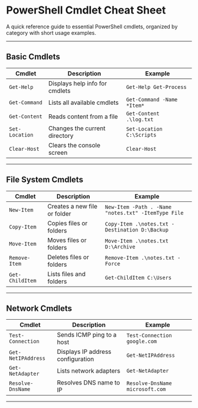 #  PowerShell Cmdlet Cheat Sheet

A quick reference guide to essential PowerShell cmdlets, organized by category with short usage examples.

---

##  Basic Cmdlets

| Cmdlet         | Description                          | Example |
|----------------|--------------------------------------|---------|
| `Get-Help`     | Displays help info for cmdlets       | `Get-Help Get-Process` |
| `Get-Command`  | Lists all available cmdlets          | `Get-Command -Name *Item*` |
| `Get-Content`  | Reads content from a file            | `Get-Content .\log.txt` |
| `Set-Location` | Changes the current directory        | `Set-Location C:\Scripts` |
| `Clear-Host`   | Clears the console screen            | `Clear-Host` |

---

##  File System Cmdlets

| Cmdlet         | Description                          | Example |
|----------------|--------------------------------------|---------|
| `New-Item`     | Creates a new file or folder         | `New-Item -Path . -Name "notes.txt" -ItemType File` |
| `Copy-Item`    | Copies files or folders              | `Copy-Item .\notes.txt -Destination D:\Backup` |
| `Move-Item`    | Moves files or folders               | `Move-Item .\notes.txt D:\Archive` |
| `Remove-Item`  | Deletes files or folders             | `Remove-Item .\notes.txt -Force` |
| `Get-ChildItem`| Lists files and folders              | `Get-ChildItem C:\Users` |

---

##  Network Cmdlets

| Cmdlet              | Description                          | Example |
|---------------------|--------------------------------------|---------|
| `Test-Connection`   | Sends ICMP ping to a host            | `Test-Connection google.com` |
| `Get-NetIPAddress`  | Displays IP address configuration    | `Get-NetIPAddress` |
| `Get-NetAdapter`    | Lists network adapters               | `Get-NetAdapter` |
| `Resolve-DnsName`   | Resolves DNS name to IP              | `Resolve-DnsName microsoft.com` |

---

